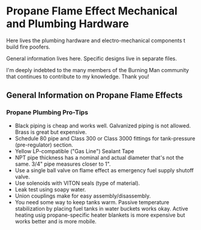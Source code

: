 # Propane Flame Effect Mechanical and Plumbing Hardware

Here lives the plumbing hardware and electro-mechanical components t build fire poofers.

General information lives here. Specific designs live in separate files.

I'm deeply indebted to the many members of the Burning Man community that continues to contribute to my knowledge. Thank you!

## General Information on Propane Flame Effects



### Propane Plumbing Pro-Tips

- Black piping is cheap and works well. Galvanized piping is not allowed. Brass is great but expensive.
- Schedule 80 pipe and Class 300 or Class 3000 fittings for tank-pressure (pre-regulator) section.
- Yellow LP-compatible ("Gas Line") Sealant Tape
- NPT pipe thickness has a nominal and actual diameter that's not the same. 3/4" pipe measures closer to 1".
- Use a single ball valve on flame effect as emergency fuel supply shutoff valve.  
- Use solenoids with VITON seals (type of material).
- Leak test using soapy water.
- Union couplings make for easy assembly/disassembly.
- You need some way to keep tanks warm. Passive temperature stabilization by placing fuel tanks in water buckets works okay. Active heating usig propane-specific heater blankets is more expensive but works better and is more mobile.